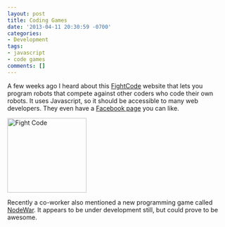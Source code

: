 ```yaml
---
layout: post
title: Coding Games
date: '2013-04-11 20:30:59 -0700'
categories:
- Development
tags:
- javascript
- code games
comments: []
---
```

A few weeks ago I heard about this <a href="http://fightcodegame.com/" target="_blank">FightCode</a> website that lets you program robots that compete against other coders who code their own robots. It uses Javascript, so it should be accessible to many web developers. They even have a <a href="http://www.facebook.com/fightcodegame" target="_blank">Facebook page</a> you can like.

<a href="http://fightcodegame.com/" target="_blank"><img class="alignnone size-full wp-image-1486" alt="Fight Code" src="http://www.rubycoloredglasses.com/wp-content/uploads/2013/04/68985_404336139643777_1232785798_n.png" width="180" height="170" /></a>

 

Recently a co-worker also mentioned a new programming game called <a href="http://nodewar.com/" target="_blank">NodeWar</a>. It appears to be under development still, but could prove to be awesome.

 

